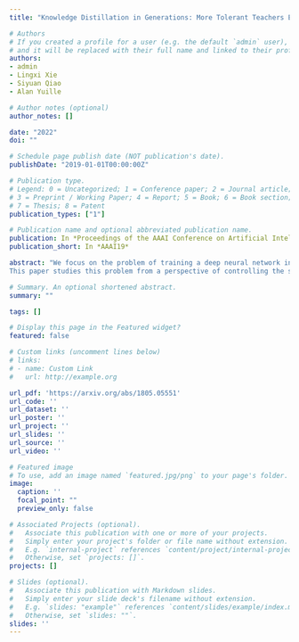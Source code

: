 ```yaml
---
title: "Knowledge Distillation in Generations: More Tolerant Teachers Educate Better Students"

# Authors
# If you created a profile for a user (e.g. the default `admin` user), write the username (folder name) here 
# and it will be replaced with their full name and linked to their profile.
authors:
- admin
- Lingxi Xie 
- Siyuan Qiao
- Alan Yuille

# Author notes (optional)
author_notes: []

date: "2022"
doi: ""

# Schedule page publish date (NOT publication's date).
publishDate: "2019-01-01T00:00:00Z"

# Publication type.
# Legend: 0 = Uncategorized; 1 = Conference paper; 2 = Journal article;
# 3 = Preprint / Working Paper; 4 = Report; 5 = Book; 6 = Book section;
# 7 = Thesis; 8 = Patent
publication_types: ["1"]

# Publication name and optional abbreviated publication name.
publication: In *Proceedings of the AAAI Conference on Artificial Intelligence, 2019*
publication_short: In *AAAI19*

abstract: "We focus on the problem of training a deep neural network in generations. The flowchart is that, in order to optimize the target network (student), another network (teacher) with the same architecture is first trained, and used to provide part of supervision signals in the next stage. While this strategy leads to a higher accuracy, many aspects (e.g., why teacher-student optimization helps) still need further explorations.
This paper studies this problem from a perspective of controlling the strictness in training the teacher network. Existing approaches mostly used a hard distribution (e.g., one-hot vectors) in training, leading to a strict teacher which itself has a high accuracy, but we argue that the teacher needs to be more tolerant, although this often implies a lower accuracy. The implementation is very easy, with merely an extra loss term added to the teacher network, facilitating a few secondary classes to emerge and complement to the primary class. Consequently, the teacher provides a milder supervision signal (a less peaked distribution), and makes it possible for the student to learn from inter-class similarity and potentially lower the risk of over-fitting. Experiments are performed on standard image classification tasks (CIFAR100 and ILSVRC2012). Although the teacher network behaves less powerful, the students show a persistent ability growth and eventually achieve higher classification accuracies than other competitors. Model ensemble and transfer feature extraction also verify the effectiveness of our approach."

# Summary. An optional shortened abstract.
summary: ""

tags: []

# Display this page in the Featured widget?
featured: false

# Custom links (uncomment lines below)
# links:
# - name: Custom Link
#   url: http://example.org

url_pdf: 'https://arxiv.org/abs/1805.05551'
url_code: ''
url_dataset: ''
url_poster: ''
url_project: ''
url_slides: ''
url_source: ''
url_video: ''

# Featured image
# To use, add an image named `featured.jpg/png` to your page's folder. 
image:
  caption: ''
  focal_point: ""
  preview_only: false

# Associated Projects (optional).
#   Associate this publication with one or more of your projects.
#   Simply enter your project's folder or file name without extension.
#   E.g. `internal-project` references `content/project/internal-project/index.md`.
#   Otherwise, set `projects: []`.
projects: []

# Slides (optional).
#   Associate this publication with Markdown slides.
#   Simply enter your slide deck's filename without extension.
#   E.g. `slides: "example"` references `content/slides/example/index.md`.
#   Otherwise, set `slides: ""`.
slides: ''
---
```

